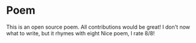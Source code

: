 # Poem
This is an open source poem. All contributions would be great!
I don't now what to write, but it rhymes with eight
Nice poem, I rate 8/8!

